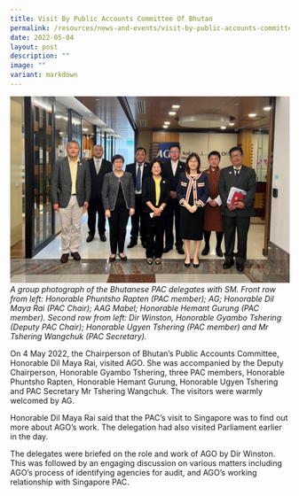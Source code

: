 ```yaml
---
title: Visit By Public Accounts Committee Of Bhutan
permalink: /resources/news-and-events/visit-by-public-accounts-committee-of-bhutan-2022/
date: 2022-05-04
layout: post
description: ""
image: ""
variant: markdown
---
```

![](/images/Visitors/BhutanPACvisit2022.jpg)
*A group photograph of the Bhutanese PAC delegates with SM. Front row from left: Honorable Phuntsho Rapten (PAC member); AG; Honorable Dil Maya Rai (PAC Chair); AAG Mabel; Honorable Hemant Gurung (PAC member). Second row from left: Dir Winston, Honorable Gyambo Tshering (Deputy PAC Chair); Honorable Ugyen Tshering (PAC member) and Mr Tshering Wangchuk (PAC Secretary).*

On 4 May 2022, the Chairperson of Bhutan’s Public Accounts Committee, Honorable Dil Maya Rai, visited AGO. She was accompanied by the Deputy Chairperson, Honorable Gyambo Tshering, three PAC members, Honorable Phuntsho Rapten,  Honorable Hemant Gurung, Honorable Ugyen Tshering and PAC Secretary Mr Tshering Wangchuk. The visitors were warmly welcomed by AG. 

Honorable Dil Maya Rai said that the PAC’s visit to Singapore was to find out more about AGO’s work. The delegation had also visited Parliament earlier in the day.

The delegates were briefed on the role and work of AGO by Dir Winston. This was followed by an engaging discussion on various matters including AGO’s process of identifying agencies for audit, and AGO’s working relationship with Singapore PAC.
